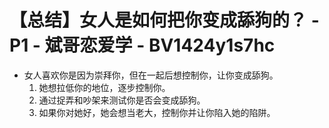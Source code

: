 # 【总结】女人是如何把你变成舔狗的？ - P1 - 斌哥恋爱学 - BV1424y1s7hc

-   女人喜欢你是因为崇拜你，但在一起后想控制你，让你变成舔狗。
    1.  她想拉低你的地位，逐步控制你。
    2.  通过捉弄和吵架来测试你是否会变成舔狗。
    3.  如果你对她好，她会想当老大，控制你并让你陷入她的陷阱。